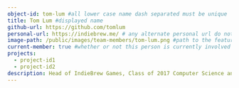 ```yaml
---
object-id: tom-lum #all lower case name dash separated must be unique
title: Tom Lum #displayed name
github-url: https://github.com/tomlum
personal-url: https://indiebrew.me/ # any alternate personal url do not include this entry if none
image-path: /public/images/team-members/tom-lum.png #path to the featured project image all images should reside in the projects directory
current-member: true #whether or not this person is currently involved in VC++
projects:
  - project-id1
  - project-id2
description: Head of IndieBrew Games, Class of 2017 Computer Science and Cognitive Science
---
```

